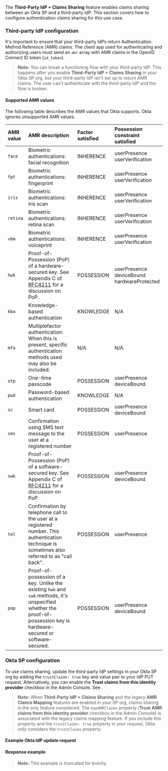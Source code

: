 The **Third-Party IdP + Claims Sharing** feature enables claims sharing between an Okta SP and a third-party IdP. This section covers how to configure authentication claims sharing for this use case.

### Third-party IdP configuration

It's important to ensure that your third-party IdPs return Authentication Method Reference (AMR) claims. The client app used for authenticating and authorizing users must send an `amr` array with AMR claims in the OpenID Connect ID token (`id_token`).

> **Note:** You can break a functioning flow with your third-party IdP. This happens after you enable **Third-Party IdP + Claims Sharing** in your Okta SP org, but your third-party IdP isn't set up to return AMR claims. The user can't authenticate with the third-party IdP and the flow is broken.

#### Supported AMR values

The following table describes the AMR values that Okta supports. Okta ignores unsupported AMR values.

| AMR value    | AMR description                                | Factor satisfied   | Possession constraint satisfied   |
| :------------| :--------------------------------------------- | :----------------  | :-------------------------------- |
| `face`       | Biometric authentications: facial recognition  | INHERENCE          | userPresence<br> userVerification |
| `fpt`        | Biometric authentications: fingerprint         | INHERENCE          | userPresence<br> userVerification |
| `iris`       | Biometric authentications: iris scan           | INHERENCE          | userPresence<br> userVerification |
| `retina`     | Biometric authentications: retina scan         | INHERENCE          | userPresence<br> userVerification |
| `vbm`        | Biometric authentications: voiceprint          | INHERENCE          | userPresence<br> userVerification |
| `hwk`        | Proof-of-Possession (PoP) of a hardware-secured key. See Appendix C of [RFC4211](https://datatracker.ietf.org/doc/html/rfc4211#appendix-C) for a discussion on PoP.| POSSESSION             |  userPresence<br>deviceBound<br>hardwareProtected      |
| `kba`        | Knowledge-based authentication | KNOWLEDGE | N/A  |
| `mfa`        | Multiplefactor authentication: When this is present, specific authentication methods used may also be included. | N/A | N/A |
| `otp`        | One-time passcode | POSSESSION    | userPresence<br>deviceBound |
| `pwd`        | Password-based authentication | KNOWLEDGE | N/A |
| `sc`         | Smart card  | POSSESSION | userPresence<br>deviceBound |
| `sms`        | Confirmation using SMS text message to the user at a registered number  | POSSESSION | userPresence |
| `swk`        | Proof-of-Possession (PoP) of a software-secured key. See Appendix C of [RFC4211](https://datatracker.ietf.org/doc/html/rfc4211#appendix-C) for a discussion on PoP. | POSSESSION | userPresence<br>deviceBound |
| `tel`        | Confirmation by telephone call to the user at a registered number. This authentication technique is sometimes also referred to as "call back". | POSSESSION  | userPresence  |
| `pop`        | Proof-of-possession of a key. Unlike the existing `hwk` and `swk` methods, it's unspecified whether the proof-of-possession key is hardware-secured or software-secured.  | POSSESSION  | userPresence<br>deviceBound |

### Okta SP configuration

To use claims sharing, update the third-party IdP settings in your Okta SP org by adding the `trustClaims: true` key and value pair to your IdP PUT request. Alternatively, you can enable the **Trust claims from this identity provider** checkbox in the Admin Console. See <StackSnippet snippet="addanidp" inline />.

> **Note:** When **Third-Party IdP + Claims Sharing** and the legacy **AMR Claims Mapping** features are enabled in your SP org, claims sharing is the only feature considered. The `mapAMRClaims` property (**Trust AMR claims from this identity provider** checkbox in the Admin Console) is associated with the legacy claims mapping feature. If you include this property and the `trustClaims: true` property in your request, Okta only considers the `trustClaims` property.

#### Example Okta <StackSnippet snippet="idptype" inline /> IdP update request

<StackSnippet snippet="idpupdaterequest" />

#### Response example

> **Note:** This example is truncated for brevity.

<StackSnippet snippet="idpupdateresponse" />
